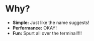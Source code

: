 # Why?
* **Simple:** Just like the name suggests!
* **Performance:** OKAY!
* **Fun:** Spurt all over the terminal!!!!
